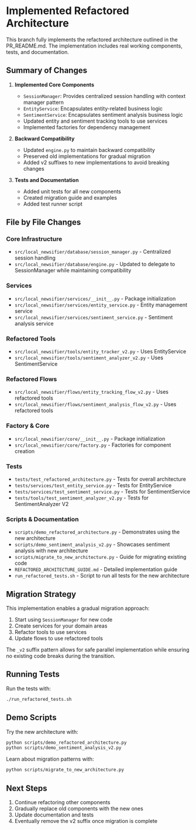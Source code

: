 # Implemented Refactored Architecture

This branch fully implements the refactored architecture outlined in the PR_README.md. The implementation includes real working components, tests, and documentation.

## Summary of Changes

1. **Implemented Core Components**
   - `SessionManager`: Provides centralized session handling with context manager pattern
   - `EntityService`: Encapsulates entity-related business logic
   - `SentimentService`: Encapsulates sentiment analysis business logic
   - Updated entity and sentiment tracking tools to use services
   - Implemented factories for dependency management

2. **Backward Compatibility**
   - Updated `engine.py` to maintain backward compatibility
   - Preserved old implementations for gradual migration
   - Added v2 suffixes to new implementations to avoid breaking changes

3. **Tests and Documentation**
   - Added unit tests for all new components
   - Created migration guide and examples
   - Added test runner script

## File by File Changes

### Core Infrastructure
- `src/local_newsifier/database/session_manager.py` - Centralized session handling
- `src/local_newsifier/database/engine.py` - Updated to delegate to SessionManager while maintaining compatibility

### Services
- `src/local_newsifier/services/__init__.py` - Package initialization
- `src/local_newsifier/services/entity_service.py` - Entity management service
- `src/local_newsifier/services/sentiment_service.py` - Sentiment analysis service

### Refactored Tools
- `src/local_newsifier/tools/entity_tracker_v2.py` - Uses EntityService
- `src/local_newsifier/tools/sentiment_analyzer_v2.py` - Uses SentimentService

### Refactored Flows
- `src/local_newsifier/flows/entity_tracking_flow_v2.py` - Uses refactored tools
- `src/local_newsifier/flows/sentiment_analysis_flow_v2.py` - Uses refactored tools

### Factory & Core
- `src/local_newsifier/core/__init__.py` - Package initialization
- `src/local_newsifier/core/factory.py` - Factories for component creation

### Tests
- `tests/test_refactored_architecture.py` - Tests for overall architecture
- `tests/services/test_entity_service.py` - Tests for EntityService
- `tests/services/test_sentiment_service.py` - Tests for SentimentService
- `tests/tools/test_sentiment_analyzer_v2.py` - Tests for SentimentAnalyzer V2

### Scripts & Documentation
- `scripts/demo_refactored_architecture.py` - Demonstrates using the new architecture
- `scripts/demo_sentiment_analysis_v2.py` - Showcases sentiment analysis with new architecture
- `scripts/migrate_to_new_architecture.py` - Guide for migrating existing code
- `REFACTORED_ARCHITECTURE_GUIDE.md` - Detailed implementation guide
- `run_refactored_tests.sh` - Script to run all tests for the new architecture

## Migration Strategy

This implementation enables a gradual migration approach:

1. Start using `SessionManager` for new code
2. Create services for your domain areas
3. Refactor tools to use services
4. Update flows to use refactored tools

The `_v2` suffix pattern allows for safe parallel implementation while ensuring no existing code breaks during the transition.

## Running Tests

Run the tests with:

```bash
./run_refactored_tests.sh
```

## Demo Scripts

Try the new architecture with:

```bash
python scripts/demo_refactored_architecture.py
python scripts/demo_sentiment_analysis_v2.py
```

Learn about migration patterns with:

```bash
python scripts/migrate_to_new_architecture.py
```

## Next Steps

1. Continue refactoring other components
2. Gradually replace old components with the new ones
3. Update documentation and tests
4. Eventually remove the v2 suffix once migration is complete
